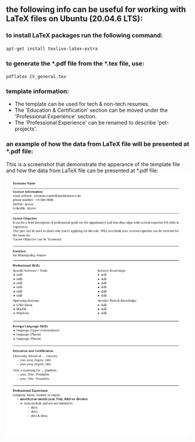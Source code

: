 ## the following info can be useful for working with LaTeX files on Ubuntu (20.04.6 LTS):

### to install LaTeX packages run the following command:
<code>apt-get install texlive-latex-extra</code>


### to generate the \*.pdf file from the \*.tex file, use:
<code>pdflatex CV_general.tex</code>

### template information:

* The template can be used for tech & non-tech resumes.
* The 'Education & Certification' section can be moved under the 'Professional Experience' section.
* The 'Professional Experience' can be renamed to describe 'pet-projects'.

### an example of how the data from LaTeX file will be presented at \*.pdf file:

This is a screenshot that demonstrate the apperance of the template file and how the data from LaTeX file can be presented at \*.pdf file: 
<img src="/./CV_general_00.png">

